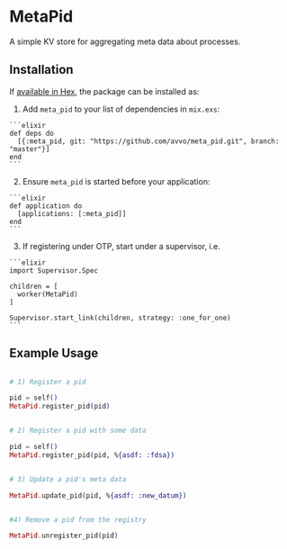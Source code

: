 # MetaPid

A simple KV store for aggregating meta data about processes.

## Installation

If [available in Hex](https://hex.pm/docs/publish), the package can be installed as:

  1. Add `meta_pid` to your list of dependencies in `mix.exs`:

    ```elixir
    def deps do
      [{:meta_pid, git: "https://github.com/avvo/meta_pid.git", branch: "master"}]
    end
    ```

  2. Ensure `meta_pid` is started before your application:

    ```elixir
    def application do
      [applications: [:meta_pid]]
    end
    ```

  3. If registering under OTP, start under a supervisor, i.e.

    ```elixir
    import Supervisor.Spec

    children = [
      worker(MetaPid)
    ]

    Supervisor.start_link(children, strategy: :one_for_one)
    ```

## Example Usage

  ```elixir

  # 1) Register a pid

  pid = self()
  MetaPid.register_pid(pid)


  # 2) Register a pid with some data

  pid = self()
  MetaPid.register_pid(pid, %{asdf: :fdsa})


  # 3) Update a pid's meta data

  MetaPid.update_pid(pid, %{asdf: :new_datum})


  #4) Remove a pid from the registry

  MetaPid.unregister_pid(pid)
  ```
